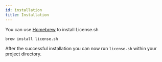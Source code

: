 ```yaml
---
id: installation
title: Installation
---
```


You can use <a href="https://brew.sh" target="_blank">Homebrew</a> to install License.sh

`brew install license.sh`

After the successful installation you can now run `license.sh` within your project directory.



